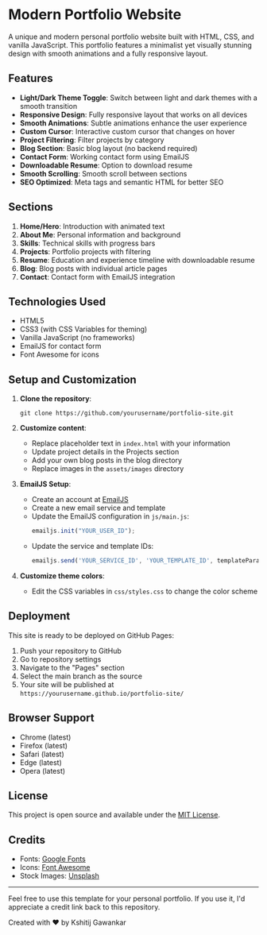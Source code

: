 # Modern Portfolio Website

A unique and modern personal portfolio website built with HTML, CSS, and vanilla JavaScript. This portfolio features a minimalist yet visually stunning design with smooth animations and a fully responsive layout.

## Features

- **Light/Dark Theme Toggle**: Switch between light and dark themes with a smooth transition
- **Responsive Design**: Fully responsive layout that works on all devices
- **Smooth Animations**: Subtle animations enhance the user experience
- **Custom Cursor**: Interactive custom cursor that changes on hover
- **Project Filtering**: Filter projects by category
- **Blog Section**: Basic blog layout (no backend required)
- **Contact Form**: Working contact form using EmailJS
- **Downloadable Resume**: Option to download resume
- **Smooth Scrolling**: Smooth scroll between sections
- **SEO Optimized**: Meta tags and semantic HTML for better SEO

## Sections

1. **Home/Hero**: Introduction with animated text
2. **About Me**: Personal information and background
3. **Skills**: Technical skills with progress bars
4. **Projects**: Portfolio projects with filtering
5. **Resume**: Education and experience timeline with downloadable resume
6. **Blog**: Blog posts with individual article pages
7. **Contact**: Contact form with EmailJS integration

## Technologies Used

- HTML5
- CSS3 (with CSS Variables for theming)
- Vanilla JavaScript (no frameworks)
- EmailJS for contact form
- Font Awesome for icons

## Setup and Customization

1. **Clone the repository**:
   ```
   git clone https://github.com/yourusername/portfolio-site.git
   ```

2. **Customize content**:
   - Replace placeholder text in `index.html` with your information
   - Update project details in the Projects section
   - Add your own blog posts in the blog directory
   - Replace images in the `assets/images` directory

3. **EmailJS Setup**:
   - Create an account at [EmailJS](https://www.emailjs.com/)
   - Create a new email service and template
   - Update the EmailJS configuration in `js/main.js`:
     ```javascript
     emailjs.init("YOUR_USER_ID");
     ```
   - Update the service and template IDs:
     ```javascript
     emailjs.send('YOUR_SERVICE_ID', 'YOUR_TEMPLATE_ID', templateParams)
     ```

4. **Customize theme colors**:
   - Edit the CSS variables in `css/styles.css` to change the color scheme

## Deployment

This site is ready to be deployed on GitHub Pages:

1. Push your repository to GitHub
2. Go to repository settings
3. Navigate to the "Pages" section
4. Select the main branch as the source
5. Your site will be published at `https://yourusername.github.io/portfolio-site/`

## Browser Support

- Chrome (latest)
- Firefox (latest)
- Safari (latest)
- Edge (latest)
- Opera (latest)

## License

This project is open source and available under the [MIT License](LICENSE).

## Credits

- Fonts: [Google Fonts](https://fonts.google.com/)
- Icons: [Font Awesome](https://fontawesome.com/)
- Stock Images: [Unsplash](https://unsplash.com/)

---

Feel free to use this template for your personal portfolio. If you use it, I'd appreciate a credit link back to this repository.

Created with ❤️ by Kshitij Gawankar
